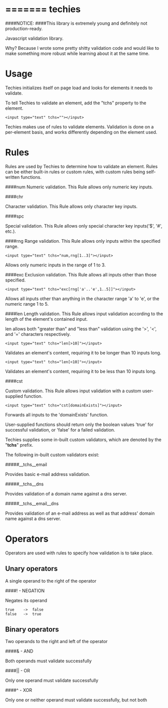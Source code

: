=======
techies
=======

####NOTICE:
####This library is extremely young and definitely not production-ready.

Javascript validation library.

Why? Because I wrote some pretty shitty validation code and would like to make something more robust while learning about it at the same time.

Usage
=====

Techies initializes itself on page load and looks for elements it needs to validate.

To tell Techies to validate an element, add the "tchs" property to the element.

    <input type="text" tchs=""></input>

Techies makes use of rules to validate elements. Validation is done on a per-element basis, and works differently depending on the element used.

Rules
=====

Rules are used by Techies to determine how to validate an element. Rules can be either built-in rules or custom rules, with custom rules being self-written functions.

####num
Numeric validation. This Rule allows only numeric key inputs.

####chr

Character validation. This Rule allows only character key inputs.

####spc

Special validation. This Rule allows only special character key inputs('$', '#', etc.).

####rng
Range validation. This Rule allows only inputs within the specified range.

    <input type="text" tchs="num,rng[1..3]"></input>

Allows only numeric inputs in the range of 1 to 3.

####exc
Exclusion validation. This Rule allows all inputs other than those specified.

    <input type="text" tchs="exc[rng['a'..'e',1..5]]"></input>

Allows all inputs other than anything in the character range 'a' to 'e', or the numeric range 1 to 5.

####len
Length validation. This Rule allows input validation according to the length of the element's contained input.

len allows both "greater than" and "less than" validation using the '>', '<', and '=' characters respectively.

    <input type="text" tchs="len[>10]"></input>

Validates an element's content, requiring it to be longer than 10 inputs long.

    <input type="text" tchs="len[<10]"></input>

Validates an element's content, requiring it to be less than 10 inputs long.

####cst

Custom validation. This Rule allows input validation with a custom user-supplied function.

    <input type="text" tchs="cst[domainExists]"></input>

Forwards all inputs to the 'domainExists' function.

User-supplied functions should return only the boolean values 'true' for successful validation, or 'false' for a failed validation.

Techies supplies some in-built custom validators, which are denoted by the "__tchs__" prefix.

The following in-built custom validators exist:

#####__tchs__email

Provides basic e-mail address validation.

#####__tchs__dns

Provides validation of a domain name against a dns server.

#####__tchs__email__dns

Provides validation of an e-mail address as well as that address' domain name against a dns server.

Operators
=========

Operators are used with rules to specify how validation is to take place.

Unary operators
-------------------

A single operand to the right of the operator

####!   -   NEGATION

Negates its operand

    true    ->  false
    false   ->  true

Binary operators
--------------------

Two operands to the right and left of the operator

####&   -   AND

Both operands must validate successfully

####||   -   OR

Only one operand must validate successfully

####^   -   XOR

Only one or neither operand must validate successfully, but not both
